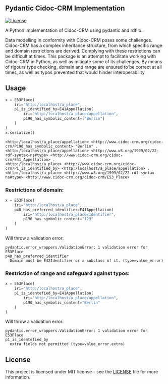 ## Pydantic Cidoc-CRM Implementation
[![License](https://img.shields.io/github/license/jonasengelmann/pydantic-cidoc-crm)](LICENSE)

A Python implementation of Cidoc-CRM using pydantic and rdflib.

Data modelling in conformity with Cidoc-CRM poses some challenges. Cidoc-CRM has a complex inheritance structure, from which specific range and domain restrictions are derived. Complying with these restrictions can be difficult at times. This package is an attempt to facilitate working with Cidoc-CRM in Python, as well as mitigate some of its challenges. By means of rigours type checking, domain and range are ensured to be correct at all times, as well as typos prevented that would hinder interoperability. 

## Usage

```python
x = E53Place(
    iri="http:/localhost/a_place",
    p1_is_identified_by=E41Appellation(
        iri="http:/localhost/a_place/appellation",
        p190_has_symbolic_content=["Berlin"]
    )
)
x.serialize()
```

```console
<http:/localhost/a_place/appellation> <http://www.cidoc-crm.org/cidoc-crm/P190_has_symbolic_content> "Berlin" .
<http:/localhost/a_place/appellation> <http://www.w3.org/1999/02/22-rdf-syntax-ns#type> <http://www.cidoc-crm.org/cidoc-crm/E41_Appellation> .
<http:/localhost/a_place> <http://www.cidoc-crm.org/cidoc-crm/P1_is_identified_by> <http:/localhost/a_place/appellation> .
<http:/localhost/a_place> <http://www.w3.org/1999/02/22-rdf-syntax-ns#type> <http://www.cidoc-crm.org/cidoc-crm/E53_Place>
```

### Restrictions of domain:
```python
x = E53Place(
    iri="http:/localhost/a_place",
    p48_has_preferred_identifier=E41Appellation(
        iri="http:/localhost/a_place/identifier",
        p190_has_symbolic_content="123"
    )
)
```
Will throw a validation error:
```console
pydantic.error_wrappers.ValidationError: 1 validation error for E53Place
p48_has_preferred_identifier
  Domain must be E42Identifier or a subclass of it. (type=value_error)
```


### Restriction of range and safeguard against typos:

```python
x = E53Place(
    iri="http:/localhost/a_place",
    p1_is_identefied_by=E41Appellation(
        iri="http:/localhost/a_place/appellation",
        p190_has_symbolic_content="Berlin"
    )
)
```
Will throw a validation error:
```console
pydantic.error_wrappers.ValidationError: 1 validation error for E53Place
p1_is_identefied_by
  extra fields not permitted (type=value_error.extra)
```

## License

This project is licensed under MIT license - see the [LICENSE](LICENSE) file for more information.
